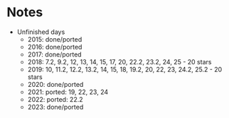 # Notes

- Unfinished days
  - 2015: done/ported
  - 2016: done/ported
  - 2017: done/ported
  - 2018: 7.2, 9.2, 12, 13, 14, 15, 17, 20, 22.2, 23.2, 24, 25 - 20 stars
  - 2019: 10, 11.2, 12.2, 13.2, 14, 15, 18, 19.2, 20, 22, 23, 24.2, 25.2 - 20 stars
  - 2020: done/ported
  - 2021: ported: 19, 22, 23, 24
  - 2022: ported: 22.2
  - 2023: done/ported